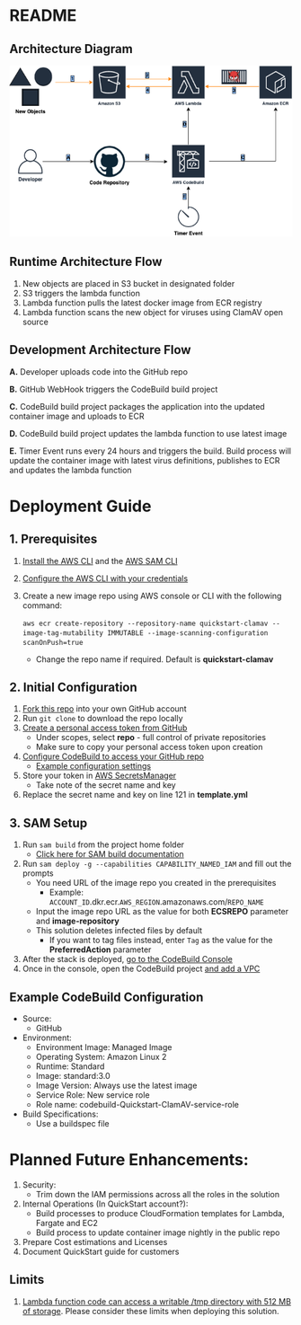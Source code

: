 # README

## Architecture Diagram

![Architecture Diagram!](/QuickStart-ClamAV.png "Quick Start ClamAV")

## Runtime Architecture Flow

1. New objects are placed in S3 bucket in designated folder
2. S3 triggers the lambda function 
3. Lambda function pulls the latest docker image from ECR registry
4. Lambda function scans the new object for viruses using ClamAV open source

## Development Architecture Flow

**A.** Developer uploads code into the GitHub repo

**B.** GitHub WebHook triggers the CodeBuild build project

**C.** CodeBuild build project packages the application into the updated container image and uploads to ECR

**D.** CodeBuild build project updates the lambda function to use latest image

**E.** Timer Event runs every 24 hours and triggers the build. Build process will update the container image with latest virus definitions, publishes to ECR and updates the lambda function

# Deployment Guide

## 1. Prerequisites
1. [Install the AWS CLI](https://docs.aws.amazon.com/cli/latest/userguide/install-cliv2.html) and the [AWS SAM CLI](https://docs.aws.amazon.com/serverless-application-model/latest/developerguide/serverless-sam-cli-install.html)
2. [Configure the AWS CLI with your credentials](https://docs.aws.amazon.com/cli/latest/userguide/cli-chap-configure.html)
3. Create a new image repo using AWS console or CLI with the following command:

    `aws ecr create-repository --repository-name quickstart-clamav --image-tag-mutability IMMUTABLE --image-scanning-configuration scanOnPush=true`

    - Change the repo name if required. Default is **quickstart-clamav**

## 2. Initial Configuration

1. [Fork this repo](https://guides.github.com/activities/forking/) into your own GitHub account 
1. Run `git clone` to download the repo locally
1. [Create a personal access token from GitHub](https://docs.github.com/en/github/authenticating-to-github/creating-a-personal-access-token) 
   -  Under scopes, select **repo** - full control of private repositories
   -  Make sure to copy your personal access token upon creation
1. [Configure CodeBuild to access your GitHub repo](https://docs.aws.amazon.com/codebuild/latest/userguide/access-tokens.html)
   - [Example configuration settings](#example-codebuild-configuration)
1. Store your token in [AWS SecretsManager](https://docs.aws.amazon.com/secretsmanager/latest/userguide/intro.html)
   - Take note of the secret name and key
1. Replace the secret name and key on line 121 in **template.yml**

## 3. SAM Setup

1. Run `sam build` from the project home folder
   - [Click here for SAM build documentation](https://docs.aws.amazon.com/serverless-application-model/latest/developerguide/sam-cli-command-reference-sam-build.html)
2. Run `sam deploy -g --capabilities CAPABILITY_NAMED_IAM` and fill out the prompts
   - You need URL of the image repo you created in the prerequisites
     - Example: `ACCOUNT_ID`.dkr.ecr.`AWS_REGION`.amazonaws.com/`REPO_NAME`
   - Input the image repo URL as the value for both **ECSREPO** parameter and **image-repository**
   - This solution deletes infected files by default
     - If you want to tag files instead, enter `Tag` as the value for the **PreferredAction** parameter
3. After the stack is deployed, [go to the CodeBuild Console](https://console.aws.amazon.com/codesuite/codebuild/projects) 
4. Once in the console, open the CodeBuild project [and add a VPC](https://docs.aws.amazon.com/codebuild/latest/userguide/vpc-support.html)

## Example CodeBuild Configuration

- Source:
  - GitHub
- Environment:
  - Environment Image: Managed Image
  - Operating System: Amazon Linux 2
  - Runtime: Standard
  - Image: standard:3.0
  - Image Version: Always use the latest image
  - Service Role: New service role
  - Role name: codebuild-Quickstart-ClamAV-service-role
- Build Specifications:
  - Use a buildspec file

# Planned Future Enhancements:

1. Security:
    - Trim down the IAM permissions across all the roles in the solution
1. Internal Operations (In QuickStart account?):
    - Build processes to produce CloudFormation templates for Lambda, Fargate and EC2
    - Build process to update container image nightly in the public repo
1. Prepare Cost estimations and Licenses
1. Document QuickStart guide for customers

## Limits
1. [Lambda function code can access a writable /tmp directory with 512 MB of storage](https://docs.aws.amazon.com/lambda/latest/dg/images-create.html#images-reqs). Please consider these limits when deploying this solution.
